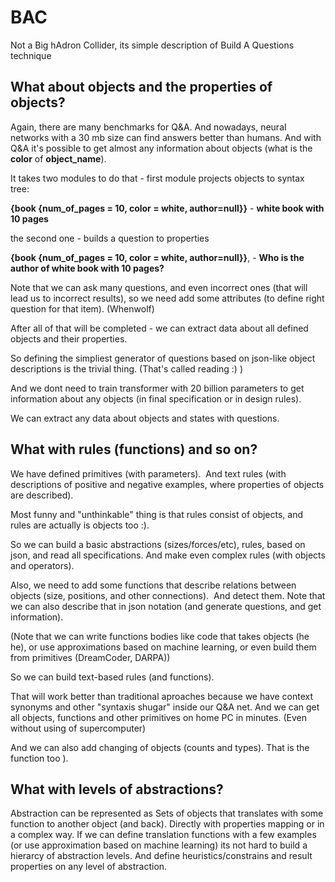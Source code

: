 # BAC
Not a Big hAdron Collider, its simple description of Build A Questions technique

## What about objects and the properties of objects?


Again, there are many benchmarks for Q&A. And nowadays, neural networks with a 30 mb size can find answers better than humans.
And with Q&A it's possible to get almost any information about objects (what is the **color** of **object_name**).

It takes two modules to do that - first module projects objects to syntax tree:

**{book {num_of_pages = 10, color = white, author=null}}** - **white book with 10 pages**

the second one - builds a question to properties 

**{book {num_of_pages = 10, color = white, author=null}}**, - **Who is the author of white book with 10 pages?**



Note that we can ask many questions, and even incorrect ones (that will lead us to incorrect results), so we need add some attributes (to define right question for that item). (Whenwolf)

After all of that will be completed - we can extract data about all defined objects and their properties.

So defining the simpliest generator of questions based on json-like object descriptions is the trivial thing. (That's called reading :) )

And we dont need to train transformer with 20 billion parameters to get information about any objects (in final specification or in design rules).

We can extract any data about objects and states with questions.


## What with rules (functions) and so on?


We have defined primitives (with parameters). 
And text rules (with descriptions of positive and negative examples, where properties of objects are described).

Most funny and "unthinkable" thing is that rules consist of objects, and rules are actually is objects too :).

So we can build a basic abstractions (sizes/forces/etc), rules, based on json, and read all specifications. And make even complex rules (with objects and operators).

Also, we need to add some functions that describe relations between objects (size, positions, and other connections). 
And detect them. Note that we can also describe that in json notation (and generate questions, and get information).

(Note that we can write functions bodies like code that takes objects (he he), or use approximations based on machine learning, or even build them from primitives (DreamCoder, DARPA))

So we can build text-based rules (and functions).

That will work better than traditional aproaches because we have context synonyms and other "syntaxis shugar" inside our Q&A net.
And we can get all objects, functions and other primitives on home PC in minutes. (Even without using of supercomputer)

And we can also add changing of objects (counts and types). That is the function too ).


## What with levels of abstractions? ##


Abstraction can be represented as Sets of objects that translates with some function to another object (and back). Directly with properties mapping or in a complex way.
If we can define translation functions with a few examples (or use approximation based on machine learning) its not hard to build a hierarcy of abstraction levels.
And define heuristics/constrains and result properties on any level of abstraction.
